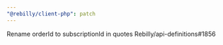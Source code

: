 ```yaml
---
"@rebilly/client-php": patch
---
```


Rename orderId to subscriptionId in quotes Rebilly/api-definitions#1856
